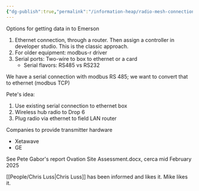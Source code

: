 ```yaml
---
{"dg-publish":true,"permalink":"/information-heap/radio-mesh-connection/","noteIcon":"","created":"2025-07-07T14:23:45.721-05:00"}
---
```


Options for getting data in to Emerson
1. Ethernet connection, through a router. Then assign a controller in developer studio. This is the classic approach.
2. For older equipment: modbus-r driver
3. Serial ports: Two-wire to box to ethernet or a card 
	- Serial flavors: RS485 vs RS232


We have a serial connection with modbus RS 485; we want to convert that to ethernet (modbus TCP)


Pete's idea:
1. Use existing serial connection to ethernet box
2. Wireless hub radio to Drop 6
3. Plug radio via ethernet to field LAN router 

Companies to provide transmitter hardware
- Xetawave
- GE 

See Pete Gabor's report Ovation Site Assessment.docx, cerca mid February 2025

[[People/Chris Luss\|Chris Luss]] has been informed and likes it.
Mike likes it.
